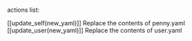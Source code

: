 actions list:

[[update_self(new_yaml)]] Replace the contents of penny.yaml
[[update_user(new_yaml)]] Replace the contents of user.yaml